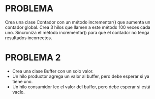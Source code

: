 # PROBLEMA
Crea una clase Contador con un método incrementar() que aumenta un contador global.
Crea 3 hilos que llamen a este método 100 veces cada uno.
Sincroniza el método incrementar() para que el contador no tenga resultados incorrectos.

# PROBLEMA 2
* Crea una clase Buffer con un solo valor.
* Un hilo productor agrega un valor al buffer, pero debe esperar si ya tiene uno.
* Un hilo consumidor lee el valor del buffer, pero debe esperar si está vacío.

